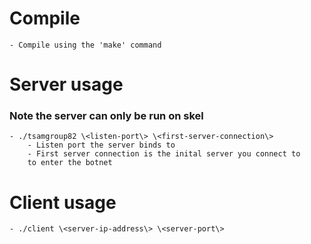 # Compile
    - Compile using the 'make' command

# Server usage
### Note the server can only be run on skel
    - ./tsamgroup82 \<listen-port\> \<first-server-connection\>
        - Listen port the server binds to
        - First server connection is the inital server you connect to
        to enter the botnet

# Client usage
    - ./client \<server-ip-address\> \<server-port\>
